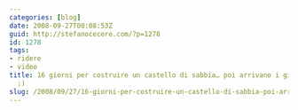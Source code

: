 ```yaml
---
categories: [blog]
date: 2008-09-27T00:08:53Z
guid: http://stefanocecere.com/?p=1278
id: 1278
tags:
- ridere
- video
title: 16 giorni per costruire un castello di sabbia… poi arrivano i giornalisti…
  :)
slug: /2008/09/27/16-giorni-per-costruire-un-castello-di-sabbia-poi-arrivano-i-giornalisti/
---
```


